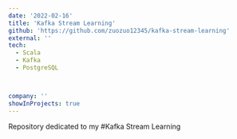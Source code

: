 ```yaml
---
date: '2022-02-16'
title: 'Kafka Stream Learning'
github: 'https://github.com/zuozuo12345/kafka-stream-learning'
external: ''
tech:
  - Scala
  - Kafka
  - PostgreSQL



company: ''
showInProjects: true
---
```

Repository dedicated to my #Kafka Stream Learning
